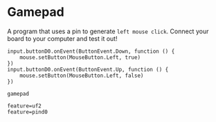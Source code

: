 # Gamepad

A program that uses a pin to generate `left mouse click`. Connect your board to your computer and test it out!

```blocks
input.buttonD0.onEvent(ButtonEvent.Down, function () {
    mouse.setButton(MouseButton.Left, true)
})
input.buttonD0.onEvent(ButtonEvent.Up, function () {
    mouse.setButton(MouseButton.Left, false)
})
```

```package
gamepad
```

```config
feature=uf2
feature=pind0
```